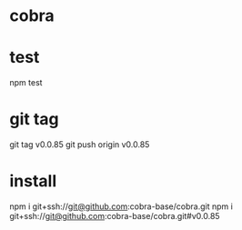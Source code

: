 # cobra

# test
npm test

# git tag
git tag v0.0.85
git push origin v0.0.85

# install
npm i git+ssh://git@github.com:cobra-base/cobra.git
npm i git+ssh://git@github.com:cobra-base/cobra.git#v0.0.85
